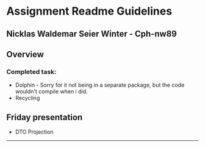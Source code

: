 # Assignment Readme Guidelines
## Nicklas Waldemar Seier Winter - Cph-nw89

## Overview


### Completed task:

- Dolphin - Sorry for it not being in a separate package, but the code wouldn't compile when i did.
- Recycling

## Friday presentation
- DTO Projection

----
